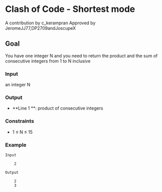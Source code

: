 # Clash of Code - Shortest mode
A contribution by c_kerampran
 Approved by JeromeJJ77,DP2709andJoscupeX

## Goal
You have one integer N and you need to return the product and the sum of consecutive integers from 1 to N inclusive

### Input
an integer N

### Output
* **Line 1 **: product of consecutive integers

### Constraints
* 1 ≤ N ≤ 15

### Example

    Input

        2

    Output

        2
        3        